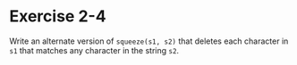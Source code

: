 # Exercise 2-4

Write an alternate version of `squeeze(s1, s2)` that deletes each character in `s1` that matches any character in the string `s2`.
